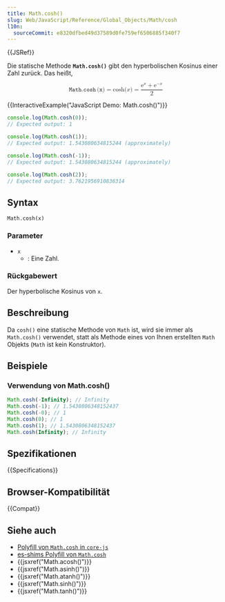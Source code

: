 ```yaml
---
title: Math.cosh()
slug: Web/JavaScript/Reference/Global_Objects/Math/cosh
l10n:
  sourceCommit: e8320dfbed49d37589d0fe759ef6506885f340f7
---
```


{{JSRef}}

Die statische Methode **`Math.cosh()`** gibt den hyperbolischen Kosinus einer Zahl zurück. Das heißt,

<!-- prettier-ignore-start -->
<math display="block">
  <semantics><mrow><mrow><mo lspace="0em" rspace="0.16666666666666666em">𝙼𝚊𝚝𝚑.𝚌𝚘𝚜𝚑</mo><mo stretchy="false">(</mo><mi>𝚡</mi><mo stretchy="false">)</mo></mrow><mo>=</mo><mo lspace="0em" rspace="0em">cosh</mo><mo stretchy="false">(</mo><mi>x</mi><mo stretchy="false">)</mo><mo>=</mo><mfrac><mrow><msup><mi mathvariant="normal">e</mi><mi>x</mi></msup><mo>+</mo><msup><mi mathvariant="normal">e</mi><mrow><mo>−</mo><mi>x</mi></mrow></msup></mrow><mn>2</mn></mfrac></mrow><annotation encoding="TeX">\mathtt{\operatorname{Math.cosh}(x)}} = \cosh(x) = \frac{\mathrm{e}^x + \mathrm{e}^{-x}}{2}</annotation></semantics>
</math>
<!-- prettier-ignore-end -->

{{InteractiveExample("JavaScript Demo: Math.cosh()")}}

```js interactive-example
console.log(Math.cosh(0));
// Expected output: 1

console.log(Math.cosh(1));
// Expected output: 1.543080634815244 (approximately)

console.log(Math.cosh(-1));
// Expected output: 1.543080634815244 (approximately)

console.log(Math.cosh(2));
// Expected output: 3.7621956910836314
```

## Syntax

```js-nolint
Math.cosh(x)
```

### Parameter

- `x`
  - : Eine Zahl.

### Rückgabewert

Der hyperbolische Kosinus von `x`.

## Beschreibung

Da `cosh()` eine statische Methode von `Math` ist, wird sie immer als `Math.cosh()` verwendet, statt als Methode eines von Ihnen erstellten `Math` Objekts (`Math` ist kein Konstruktor).

## Beispiele

### Verwendung von Math.cosh()

```js
Math.cosh(-Infinity); // Infinity
Math.cosh(-1); // 1.5430806348152437
Math.cosh(-0); // 1
Math.cosh(0); // 1
Math.cosh(1); // 1.5430806348152437
Math.cosh(Infinity); // Infinity
```

## Spezifikationen

{{Specifications}}

## Browser-Kompatibilität

{{Compat}}

## Siehe auch

- [Polyfill von `Math.cosh` in `core-js`](https://github.com/zloirock/core-js#ecmascript-math)
- [es-shims Polyfill von `Math.cosh`](https://www.npmjs.com/package/math.cosh)
- {{jsxref("Math.acosh()")}}
- {{jsxref("Math.asinh()")}}
- {{jsxref("Math.atanh()")}}
- {{jsxref("Math.sinh()")}}
- {{jsxref("Math.tanh()")}}
